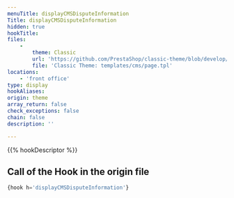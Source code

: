 ```yaml
---
menuTitle: displayCMSDisputeInformation
Title: displayCMSDisputeInformation
hidden: true
hookTitle: 
files:
    -
        theme: Classic
        url: 'https://github.com/PrestaShop/classic-theme/blob/develop/templates/cms/page.tpl'
        file: 'Classic Theme: templates/cms/page.tpl'
locations:
    - 'front office'
type: display
hookAliases: 
origin: theme
array_return: false
check_exceptions: false
chain: false
description: ''

---
```


{{% hookDescriptor %}}

## Call of the Hook in the origin file

```php
{hook h='displayCMSDisputeInformation'}
```
